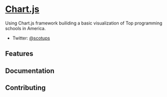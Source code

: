 # [Chart.js](http://www.chartjs.org/)

Using Chart.js framework builiding a basic visualization of Top programming schools in America.

* Twitter: [@scotups](http://twitter.com/scotups)


## Features



## Documentation



## Contributing


